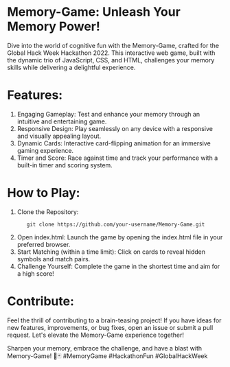 # Memory-Game: Unleash Your Memory Power!
Dive into the world of cognitive fun with the Memory-Game, crafted for the Global Hack Week Hackathon 2022. This interactive web game, built with the dynamic trio of JavaScript, CSS, and HTML, challenges your memory skills while delivering a delightful experience.

# Features:
1. Engaging Gameplay:
Test and enhance your memory through an intuitive and entertaining game.
2. Responsive Design:
Play seamlessly on any device with a responsive and visually appealing layout.
3. Dynamic Cards:
Interactive card-flipping animation for an immersive gaming experience.
4. Timer and Score:
Race against time and track your performance with a built-in timer and scoring system.

# How to Play:
1. Clone the Repository:
   ```
      git clone https://github.com/your-username/Memory-Game.git
   ```
2. Open index.html:
   Launch the game by opening the index.html file in your preferred browser.
3. Start Matching (within a time limit):
   Click on cards to reveal hidden symbols and match pairs.
4. Challenge Yourself:
   Complete the game in the shortest time and aim for a high score!

# Contribute:
Feel the thrill of contributing to a brain-teasing project! If you have ideas for new features, improvements, or bug fixes, open an issue or submit a pull request. Let's elevate the Memory-Game experience together!

Sharpen your memory, embrace the challenge, and have a blast with Memory-Game! 🧠🃏 #MemoryGame #HackathonFun #GlobalHackWeek


